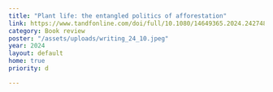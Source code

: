 ```yaml
---
title: "Plant life: the entangled politics of afforestation"
link: https://www.tandfonline.com/doi/full/10.1080/14649365.2024.2427481?src=
category: Book review
poster: "/assets/uploads/writing_24_10.jpeg"
year: 2024
layout: default
home: true
priority: d

---
```

